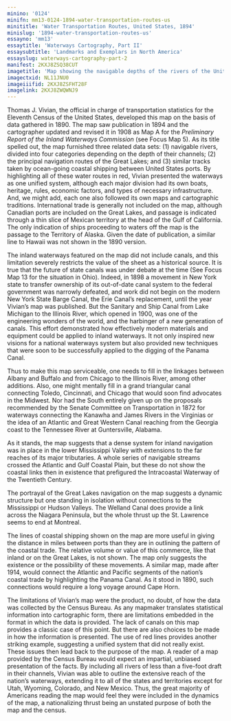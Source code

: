 ```yaml
---
minino: '0124'
minifn: mm13-0124-1894-water-transportation-routes-us
minititle: 'Water Transportation Routes, United States, 1894'
minislug: '1894-water-transportation-routes-us'
essayno: 'mm13'
essaytitle: 'Waterways Cartography, Part II'
essaysubtitle: 'Landmarks and Exemplars in North America'
essayslug: waterways-cartography-part-2
manifest: 2KXJ8ZSQ38CUT
imagetitle: 'Map showing the navigable depths of the rivers of the United States and the principal transportation routes on the sea-coasts and Great Lakes in the...'
imagectxid: NL11JNU0
imageiiifid: 2KXJ8ZSFHT28F
imagelink: 2KXJ8ZWQWNJ9
---
```

Thomas J. Vivian, the official in charge of transportation statistics for the Eleventh Census of the United States, developed this map on the basis of data gathered in 1890. The map saw publication in 1894 and the cartographer updated and revised it in 1908 as Map A for the _Preliminary Report of the Inland Waterways Commission_ (see Focus Map 5). As its title spelled out, the map furnished three related data sets: (1) navigable rivers, divided into four categories depending on the depth of their channels; (2) the principal navigation routes of the Great Lakes; and (3) similar tracks taken by ocean-going coastal shipping between United States ports. By highlighting all of these water routes in red, Vivian presented the waterways as one unified system, although each major division had its own boats, heritage, rules, economic factors, and types of necessary infrastructure. And, we might add, each one also followed its own maps and cartographic traditions. International trade is generally not included on the map, although Canadian ports are included on the Great Lakes, and passage is indicated through a thin slice of Mexican territory at the head of the Gulf of California. The only indication of ships proceeding to waters off the map is the passage to the Territory of Alaska. Given the date of publication, a similar line to Hawaii was not shown in the 1890 version. 

The inland waterways featured on the map did not include canals, and this limitation severely restricts the value of the sheet as a historical source. It is true that the future of state canals was under debate at the time (See Focus Map 13 for the situation in Ohio). Indeed, in 1898 a movement in New York state to transfer ownership of its out-of-date canal system to the federal government was narrowly defeated, and work did not begin on the modern New York State Barge Canal, the Erie Canal’s replacement, until the year Vivian’s map was published. But the Sanitary and Ship Canal from Lake Michigan to the Illinois River, which opened in 1900, was one of the engineering wonders of the world, and the harbinger of a new generation of canals. This effort demonstrated how effectively modern materials and equipment could be applied to inland waterways. It not only inspired new visions for a national waterways system but also provided new techniques that were soon to be successfully applied to the digging of the Panama Canal. 

Thus to make this map serviceable, one needs to fill in the linkages between Albany and Buffalo and from Chicago to the Illinois River, among other additions. Also, one might mentally fill in a grand triangular canal connecting Toledo, Cincinnati, and Chicago that would soon find advocates in the Midwest. Nor had the South entirely given up on the proposals recommended by the Senate Committee on Transportation in 1872 for waterways connecting the Kanawha and James Rivers in the Virginias or the idea of an Atlantic and Great Western Canal reaching from the Georgia coast to the Tennessee River at Guntersville, Alabama. 

As it stands, the map suggests that a dense system for inland navigation was in place in the lower Mississippi Valley with extensions to the far reaches of its major tributaries. A whole series of navigable streams crossed the Atlantic and Gulf Coastal Plain, but these do not show the coastal links then in existence that prefigured the Intracoastal Waterway of the Twentieth Century. 

The portrayal of the Great Lakes navigation on the map suggests a dynamic structure but one standing in isolation without connections to the Mississippi or Hudson Valleys. The Welland Canal does provide a link across the Niagara Peninsula, but the whole thrust up the St. Lawrence seems to end at Montreal. 

The lines of coastal shipping shown on the map are more useful in giving the distance in miles between ports than they are in outlining the pattern of the coastal trade. The relative volume or value of this commerce, like that inland or on the Great Lakes, is not shown. The map only suggests the existence or the possibility of these movements. A similar map, made after 1914, would connect the Atlantic and Pacific segments of the nation’s coastal trade by highlighting the Panama Canal. As it stood in 1890, such connections would require a long voyage around Cape Horn. 

The limitations of Vivian’s map were the product, no doubt, of how the data was collected by the Census Bureau. As any mapmaker translates statistical information into cartographic form, there are limitations embedded in the format in which the data is provided. The lack of canals on this map provides a classic case of this point. But there are also choices to be made in how the information is presented. The use of red lines provides another striking example, suggesting a unified system that did not really exist. These issues then lead back to the purpose of the map. A reader of a map provided by the Census Bureau would expect an impartial, unbiased presentation of the facts. By including all rivers of less than a five-foot draft in their channels, Vivian was able to outline the extensive reach of the nation’s waterways, extending it to all of the states and territories except for Utah, Wyoming, Colorado, and New Mexico. Thus, the great majority of Americans reading the map would feel they were included in the dynamics of the map, a nationalizing thrust being an unstated purpose of both the map and the census. 

